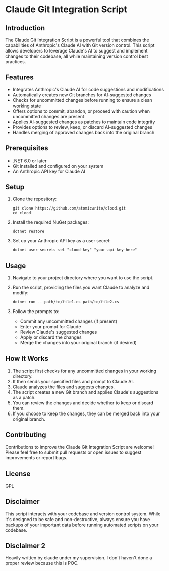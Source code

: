 # Claude Git Integration Script

## Introduction

The Claude Git Integration Script is a powerful tool that combines the capabilities of Anthropic's Claude AI with Git version control. This script allows developers to leverage Claude's AI to suggest and implement changes to their codebase, all while maintaining version control best practices.

## Features

- Integrates Anthropic's Claude AI for code suggestions and modifications
- Automatically creates new Git branches for AI-suggested changes
- Checks for uncommitted changes before running to ensure a clean working state
- Offers options to commit, abandon, or proceed with caution when uncommitted changes are present
- Applies AI-suggested changes as patches to maintain code integrity
- Provides options to review, keep, or discard AI-suggested changes
- Handles merging of approved changes back into the original branch

## Prerequisites

- .NET 6.0 or later
- Git installed and configured on your system
- An Anthropic API key for Claude AI

## Setup

1. Clone the repository:
   ```
   git clone https://github.com/atomicwrite/clood.git
   cd clood
   ```

2. Install the required NuGet packages:
   ```
   dotnet restore
   ```

3. Set up your Anthropic API key as a user secret:
   ```
   dotnet user-secrets set "clood-key" "your-api-key-here"
   ```

## Usage

1. Navigate to your project directory where you want to use the script.

2. Run the script, providing the files you want Claude to analyze and modify:
   ```
   dotnet run -- path/to/file1.cs path/to/file2.cs
   ```

3. Follow the prompts to:
   - Commit any uncommitted changes (if present)
   - Enter your prompt for Claude
   - Review Claude's suggested changes
   - Apply or discard the changes
   - Merge the changes into your original branch (if desired)

## How It Works

1. The script first checks for any uncommitted changes in your working directory.
2. It then sends your specified files and prompt to Claude AI.
3. Claude analyzes the files and suggests changes.
4. The script creates a new Git branch and applies Claude's suggestions as a patch.
5. You can review the changes and decide whether to keep or discard them.
6. If you choose to keep the changes, they can be merged back into your original branch.

## Contributing

Contributions to improve the Claude Git Integration Script are welcome! Please feel free to submit pull requests or open issues to suggest improvements or report bugs.

## License

GPL

## Disclaimer

This script interacts with your codebase and version control system. While it's designed to be safe and non-destructive, always ensure you have backups of your important data before running automated scripts on your codebase.


## Disclaimer 2

Heavily written by claude under my supervision. I don't haven't done a proper review because this is POC. 
